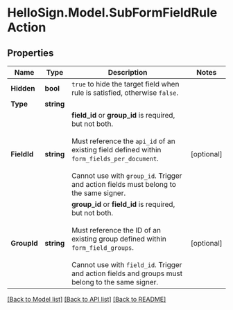 # HelloSign.Model.SubFormFieldRuleAction

## Properties

Name | Type | Description | Notes
------------ | ------------- | ------------- | -------------
**Hidden** | **bool** |  `true` to hide the target field when rule is satisfied, otherwise `false`.  | 
**Type** | **string** |    | 
**FieldId** | **string** |  **field_id** or **group_id** is required, but not both.<br><br>Must reference the `api_id` of an existing field defined within `form_fields_per_document`.<br><br>Cannot use with `group_id`. Trigger and action fields must belong to the same signer.  | [optional] 
**GroupId** | **string** |  **group_id** or **field_id** is required, but not both.<br><br>Must reference the ID of an existing group defined within `form_field_groups`.<br><br>Cannot use with `field_id`. Trigger and action fields and groups must belong to the same signer.  | [optional] 

[[Back to Model list]](../README.md#documentation-for-models) [[Back to API list]](../README.md#documentation-for-api-endpoints) [[Back to README]](../README.md)

